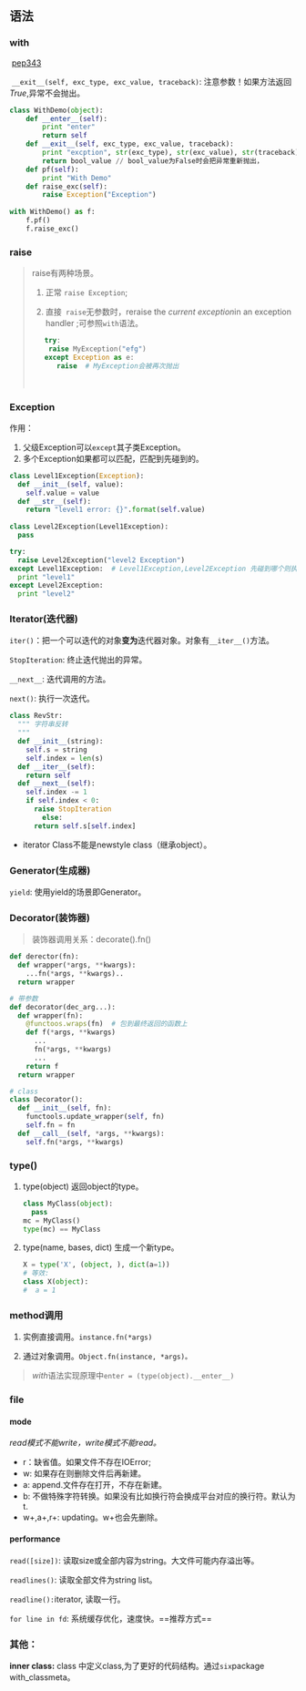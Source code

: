 ## 语法

### with

​	 [pep343](https://www.python.org/dev/peps/pep-0343/)

​	`__exit__(self, exc_type, exc_value, traceback)`: 注意参数！如果方法返回*True*,异常不会抛出。

```python
class WithDemo(object):
    def __enter__(self):
        print "enter"
        return self
    def __exit__(self, exc_type, exc_value, traceback):
        print "excption", str(exc_type), str(exc_value), str(traceback)
        return bool_value // bool_value为False时会把异常重新抛出，
    def pf(self):
        print "With Demo"
    def raise_exc(self):
        raise Exception("Exception")
        
with WithDemo() as f:
    f.pf()
    f.raise_exc()
```

### raise

> raise有两种场景。
>
> 1. 正常 `raise Exception`;
>
> 2. 直接` raise`无参数时，reraise the *current exception*in an exception handler ;可参照`with`语法。
>   ```python
>      try:
>      	raise MyException("efg")
>      except Exception as e:
>         raise  # MyException会被再次抛出
>   ```
>
> ​     
### Exception

作用：

1. 父级Exception可以`except`其子类Exception。
2. 多个Exception如果都可以匹配，匹配到先碰到的。

```python
class Level1Exception(Exception):
  def __init__(self, value):
    self.value = value
  def __str__(self):
    return "level1 error: {}".format(self.value) 
  
class Level2Exception(Level1Exception):
  pass

try:
  raise Level2Exception("level2 Exception")
except Level1Exception:  # Level1Exception,Level2Exception 先碰到哪个则执行哪个
  print "level1"
except Level2Exception:
  print "level2"
```
### Iterator(迭代器)

`iter()`：把一个可以迭代的对象**变为**迭代器对象。对象有`__iter__()`方法。

`StopIteration`: 终止迭代抛出的异常。

`__next__`: 迭代调用的方法。

`next()`: 执行一次迭代。

```python
class RevStr:
  """ 字符串反转
  """
  def __init__(string):
    self.s = string
    self.index = len(s)
  def __iter__(self):
    return self
  def __next__(self):
    self.index -= 1
    if self.index < 0:
      raise StopIteration
 		else:
      return self.s[self.index]
```



- iterator Class不能是newstyle class（继承object）。

### Generator(生成器)

`yield`: 使用yield的场景即Generator。

### Decorator(装饰器)

> 装饰器调用关系：decorate().fn()

```python
def derector(fn):
  def wrapper(*args, **kwargs):
    ...fn(*args, **kwargs)..
  return wrapper

# 带参数
def decorator(dec_arg...):
  def wrapper(fn):
    @functoos.wraps(fn)  # 包到最终返回的函数上
    def f(*args, **kwargs)
      ...
      fn(*args, **kwargs)
      ...
    return f
  return wrapper

# class
class Decorator():
  def __init__(self, fn):
    functools.update_wrapper(self, fn)
    self.fn = fn
  def __call__(self, *args, **kwargs):
    self.fn(*args, **kwargs)
```

### type()

1. type(object) 返回object的type。

   ```python
   class MyClass(object):
     pass
   mc = MyClass()
   type(mc) == MyClass
   ```

   

2. type(name, bases, dict) 生成一个新type。

   ```python
   X = type('X', (object, ), dict(a=1)) 
   # 等效:
   class X(object):
   #  a = 1
   ```

### method调用

1. 实例直接调用。`instance.fn(*args)`

2.  通过对象调用。`Object.fn(instance, *args)。`

   > *with*语法实现原理中`enter = (type(object).__enter__)`
   
### file
#### mode

*read模式不能write，write模式不能read。*

- r：缺省值。如果文件不存在IOError;
- w: 如果存在则删除文件后再新建。
- a: append.文件存在打开，不存在新建。
- b: 不做特殊字符转换。如果没有比如换行符会换成平台对应的换行符。默认为t.
- w+,a+,r+: updating。w+也会先删除。

#### performance

`read([size])`: 读取size或全部内容为string。大文件可能内存溢出等。

`readlines()`: 读取全部文件为string list。

`readline():`iterator, 读取一行。

`for line in fd`: 系统缓存优化，速度快。==推荐方式==



### 其他：

**inner class:** class 中定义class,为了更好的代码结构。通过`six`package with_classmeta。
   ```


   ```